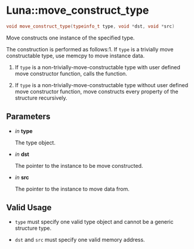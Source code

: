 # Luna::move_construct_type

```c++
void move_construct_type(typeinfo_t type, void *dst, void *src)
```

Move constructs one instance of the specified type. 

The construction is performed as follows:1. If `type` is a trivially move constructable type, use memcpy to move instance data.

1. If `type` is a non-trivially-move-constructable type with user defined move constructor function, calls the function.

1. If `type` is a non-trivially-move-constructable type without user defined move constructor function, move constructs every property of the structure recursively. 

## Parameters
* *in* **type**

    The type object. 

* *in* **dst**

    The pointer to the instance to be move constructed. 

* *in* **src**

    The pointer to the instance to move data from. 

## Valid Usage


* `type` must specify one valid type object and cannot be a generic structure type.

* `dst` and `src` must specify one valid memory address. 

